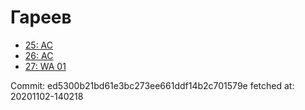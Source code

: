 # Гареев
- [25: AC](25.md)
- [26: AC](26.md)
- [27: WA 01](27.md)

Commit: ed5300b21bd61e3bc273ee661ddf14b2c701579e
 fetched at: 20201102-140218
